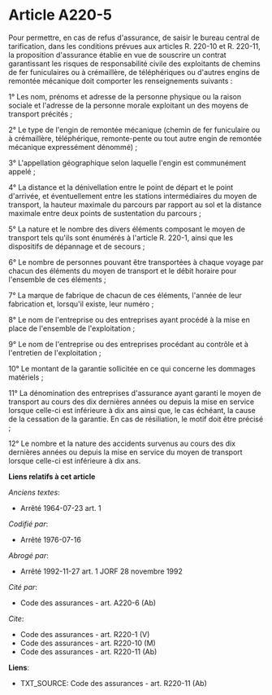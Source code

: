 # Article A220-5

Pour permettre, en cas de refus d'assurance, de saisir le bureau central de tarification, dans les conditions prévues aux
articles R. 220-10 et R. 220-11, la proposition d'assurance établie en vue de souscrire un contrat garantissant les risques
de responsabilité civile des exploitants de chemins de fer funiculaires ou à crémaillère, de téléphériques ou d'autres engins
de remontée mécanique doit comporter les renseignements suivants :

1° Les nom, prénoms et adresse de la personne physique ou la raison sociale et l'adresse de la personne morale exploitant un
des moyens de transport précités ;

2° Le type de l'engin de remontée mécanique (chemin de fer funiculaire ou à crémaillère, téléphérique, remonte-pente ou tout
autre engin de remontée mécanique expressément dénommé) ;

3° L'appellation géographique selon laquelle l'engin est communément appelé ;

4° La distance et la dénivellation entre le point de départ et le point d'arrivée, et éventuellement entre les stations
intermédiaires du moyen de transport, la hauteur maximale du parcours par rapport au sol et la distance maximale entre deux
points de sustentation du parcours ;

5° La nature et le nombre des divers éléments composant le moyen de transport tels qu'ils sont énumérés à l'article R. 220-1,
ainsi que les dispositifs de dépannage et de secours ;

6° Le nombre de personnes pouvant être transportées à chaque voyage par chacun des éléments du moyen de transport et le débit
horaire pour l'ensemble de ces éléments ;

7° La marque de fabrique de chacun de ces éléments, l'année de leur fabrication et, lorsqu'il existe, leur numéro ;

8° Le nom de l'entreprise ou des entreprises ayant procédé à la mise en place de l'ensemble de l'exploitation ;

9° Le nom de l'entreprise ou des entreprises procédant au contrôle et à l'entretien de l'exploitation ;

10° Le montant de la garantie sollicitée en ce qui concerne les dommages matériels ;

11° La dénomination des entreprises d'assurance ayant garanti le moyen de transport au cours des dix dernières années ou
depuis la mise en service lorsque celle-ci est inférieure à dix ans ainsi que, le cas échéant, la cause de la cessation de la
garantie. En cas de résiliation, le motif doit être précisé ;

12° Le nombre et la nature des accidents survenus au cours des dix dernières années ou depuis la mise en service du moyen de
transport lorsque celle-ci est inférieure à dix ans.

**Liens relatifs à cet article**

_Anciens textes_:

  - Arrêté 1964-07-23 art. 1

_Codifié par_:

  - Arrêté 1976-07-16

_Abrogé par_:

  - Arrêté 1992-11-27 art. 1 JORF 28 novembre 1992

_Cité par_:

  - Code des assurances - art. A220-6 (Ab)

_Cite_:

  - Code des assurances - art. R220-1 (V)
  - Code des assurances - art. R220-10 (M)
  - Code des assurances - art. R220-11 (Ab)

**Liens**:

  - TXT_SOURCE: Code des assurances - art. R220-11 (Ab)
